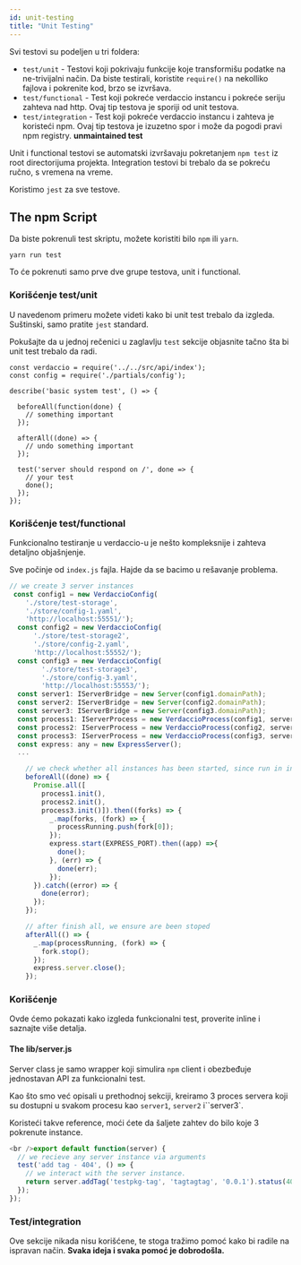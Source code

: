 ```yaml
---
id: unit-testing
title: "Unit Testing"
---
```

Svi testovi su podeljen u tri foldera:

- `test/unit` - Testovi koji pokrivaju funkcije koje transformišu podatke na ne-trivijalni način. Da biste testirali, koristite `require()` na nekolliko fajlova i pokrenite kod, brzo se izvršava.
- `test/functional` - Test koji pokreće verdaccio instancu i pokreće seriju zahteva nad http. Ovaj tip testova je sporiji od unit testova.
- `test/integration` - Test koji pokreće verdaccio instancu i zahteva je koristeći npm. Ovaj tip testova je izuzetno spor i može da pogodi pravi npm registry. **unmaintained test**

Unit i functional testovi se automatski izvršavaju pokretanjem `npm test` iz root directorijuma projekta. Integration testovi bi trebalo da se pokreću ručno, s vremena na vreme.

Koristimo `jest` za sve testove.

## The npm Script

Da biste pokrenuli test skriptu, možete koristiti bilo `npm` ili `yarn`.

    yarn run test
    

To će pokrenuti samo prve dve grupe testova, unit i functional.

### Korišćenje test/unit

U navedenom primeru možete videti kako bi unit test trebalo da izgleda. Suštinski, samo pratite `jest` standard.

Pokušajte da u jednoj rečenici u zaglavlju `test` sekcije objasnite tačno šta bi unit test trebalo da radi.

```javacript
const verdaccio = require('../../src/api/index');
const config = require('./partials/config');

describe('basic system test', () => {

  beforeAll(function(done) {
    // something important
  });

  afterAll((done) => {
    // undo something important
  });

  test('server should respond on /', done => {
    // your test
    done();
  });
});
```

### Korišćenje test/functional

Funkcionalno testiranje u verdaccio-u je nešto kompleksnije i zahteva detaljno objašnjenje.

Sve počinje od `index.js` fajla. Hajde da se bacimo u rešavanje problema.

```javascript
// we create 3 server instances
 const config1 = new VerdaccioConfig(
    './store/test-storage',
    './store/config-1.yaml',
    'http://localhost:55551/');
  const config2 = new VerdaccioConfig(
      './store/test-storage2',
      './store/config-2.yaml',
      'http://localhost:55552/');
  const config3 = new VerdaccioConfig(
        './store/test-storage3',
        './store/config-3.yaml',
        'http://localhost:55553/');
  const server1: IServerBridge = new Server(config1.domainPath);
  const server2: IServerBridge = new Server(config2.domainPath);
  const server3: IServerBridge = new Server(config3.domainPath);
  const process1: IServerProcess = new VerdaccioProcess(config1, server1, SILENCE_LOG);
  const process2: IServerProcess = new VerdaccioProcess(config2, server2, SILENCE_LOG);
  const process3: IServerProcess = new VerdaccioProcess(config3, server3, SILENCE_LOG);
  const express: any = new ExpressServer();
  ...

    // we check whether all instances has been started, since run in independent processes
    beforeAll((done) => {
      Promise.all([
        process1.init(),
        process2.init(),
        process3.init()]).then((forks) => {
          _.map(forks, (fork) => {
            processRunning.push(fork[0]);
          });
          express.start(EXPRESS_PORT).then((app) =>{
            done();
          }, (err) => {
            done(err);
          });
      }).catch((error) => {
        done(error);
      });
    });

    // after finish all, we ensure are been stoped
    afterAll(() => {
      _.map(processRunning, (fork) => {
        fork.stop();
      });
      express.server.close();
    });


```

### Korišćenje

Ovde ćemo pokazati kako izgleda funkcionalni test, proverite inline i saznajte više detalja.

#### The lib/server.js

Server class je samo wrapper koji simulira `npm` client i obezbeđuje jednostavan API za funkcionalni test.

Kao što smo već opisali u prethodnoj sekciji, kreiramo 3 proces servera koji su dostupni u svakom procesu kao `server1`, `server2` i``server3`.

Koristeći takve reference, moći ćete da šaljete zahtev do bilo koje 3 pokrenute instance.

```javascript
<br />export default function(server) {
  // we recieve any server instance via arguments
  test('add tag - 404', () => {
    // we interact with the server instance.
    return server.addTag('testpkg-tag', 'tagtagtag', '0.0.1').status(404).body_error(/no such package/);
  });
});
```

### Test/integration

Ove sekcije nikada nisu korišćene, te stoga tražimo pomoć kako bi radile na ispravan način. **Svaka ideja i svaka pomoć je dobrodošla.**